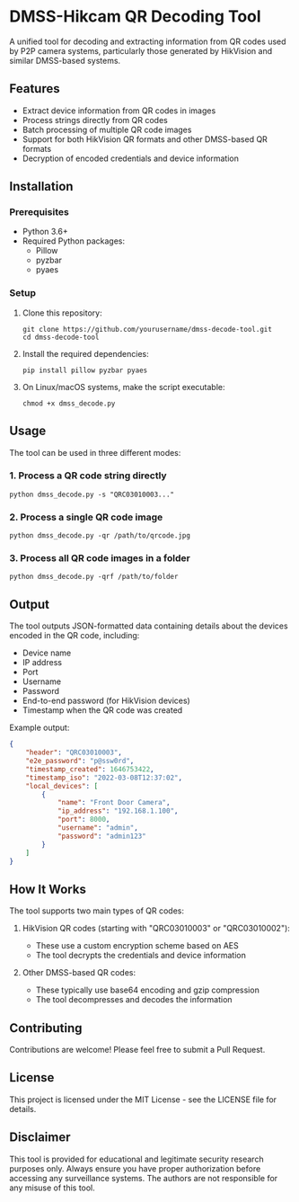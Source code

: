 # DMSS-Hikcam QR Decoding Tool

A unified tool for decoding and extracting information from QR codes used by P2P camera systems, particularly those generated by HikVision and similar DMSS-based systems.

## Features

- Extract device information from QR codes in images
- Process strings directly from QR codes
- Batch processing of multiple QR code images
- Support for both HikVision QR formats and other DMSS-based QR formats
- Decryption of encoded credentials and device information

## Installation

### Prerequisites

- Python 3.6+
- Required Python packages:
  - Pillow
  - pyzbar
  - pyaes

### Setup

1. Clone this repository:
   ```
   git clone https://github.com/yourusername/dmss-decode-tool.git
   cd dmss-decode-tool
   ```

2. Install the required dependencies:
   ```
   pip install pillow pyzbar pyaes
   ```

3. On Linux/macOS systems, make the script executable:
   ```
   chmod +x dmss_decode.py
   ```

## Usage

The tool can be used in three different modes:

### 1. Process a QR code string directly

```
python dmss_decode.py -s "QRC03010003..."
```

### 2. Process a single QR code image

```
python dmss_decode.py -qr /path/to/qrcode.jpg
```

### 3. Process all QR code images in a folder

```
python dmss_decode.py -qrf /path/to/folder
```

## Output

The tool outputs JSON-formatted data containing details about the devices encoded in the QR code, including:

- Device name
- IP address
- Port
- Username
- Password
- End-to-end password (for HikVision devices)
- Timestamp when the QR code was created

Example output:

```json
{
    "header": "QRC03010003",
    "e2e_password": "p@ssw0rd",
    "timestamp_created": 1646753422,
    "timestamp_iso": "2022-03-08T12:37:02",
    "local_devices": [
        {
            "name": "Front Door Camera",
            "ip_address": "192.168.1.100",
            "port": 8000,
            "username": "admin",
            "password": "admin123"
        }
    ]
}
```

## How It Works

The tool supports two main types of QR codes:

1. HikVision QR codes (starting with "QRC03010003" or "QRC03010002"):
   - These use a custom encryption scheme based on AES
   - The tool decrypts the credentials and device information

2. Other DMSS-based QR codes:
   - These typically use base64 encoding and gzip compression
   - The tool decompresses and decodes the information

## Contributing

Contributions are welcome! Please feel free to submit a Pull Request.

## License

This project is licensed under the MIT License - see the LICENSE file for details.

## Disclaimer

This tool is provided for educational and legitimate security research purposes only. Always ensure you have proper authorization before accessing any surveillance systems. The authors are not responsible for any misuse of this tool.
